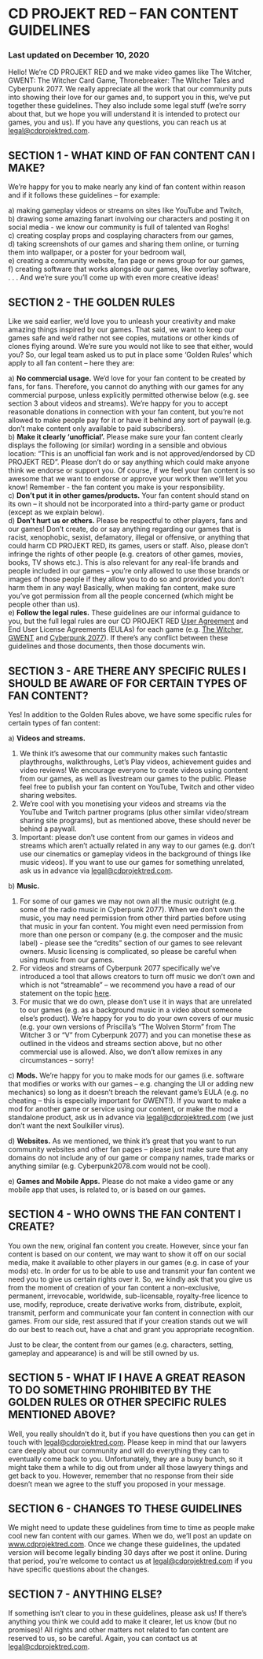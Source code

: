 # __CD PROJEKT RED – FAN CONTENT GUIDELINES__
### Last updated on December 10, 2020

Hello! We’re CD PROJEKT RED and we make video games like The Witcher, GWENT: The Witcher Card Game, Thronebreaker: The Witcher Tales and Cyberpunk 2077. We really appreciate all the work that our community puts into showing their love for our games and, to support you in this, we‘ve put together these guidelines. They also include some legal stuff (we’re sorry about that, but we hope you will understand it is intended to protect our games, you and us). If you have any questions, you can reach us at legal@cdprojektred.com.

## SECTION 1 - WHAT KIND OF FAN CONTENT CAN I MAKE?
We’re happy for you to make nearly any kind of fan content within reason and if it follows these guidelines – for example:

a) making gameplay videos or streams on sites like YouTube and Twitch,  
b) drawing some amazing fanart involving our characters and posting it on social media - we know our community is full of talented van Roghs!<br>
c) creating cosplay props and cosplaying characters from our games,  
d) taking screenshots of our games and sharing them online, or turning them into wallpaper, or a poster for your bedroom wall,  
e) creating a community website, fan page or news group for our games,  
f) creating software that works alongside our games, like overlay software,  
. . . And we’re sure you’ll come up with even more creative ideas!

## SECTION 2 - THE GOLDEN RULES
Like we said earlier, we’d love you to unleash your creativity and make amazing things inspired by our games. That said, we want to keep our games safe and we’d rather not see copies, mutations or other kinds of clones flying around. We’re sure you would not like to see that either, would you? So, our legal team asked us to put in place some ‘Golden Rules’ which apply to all fan content – here they are:

a) __No commercial usage.__ We’d love for your fan content to be created by fans, for fans. Therefore, you cannot do anything with our games for any commercial purpose, unless explicitly permitted otherwise below (e.g. see section 3 about videos and streams). We’re happy for you to accept reasonable donations in connection with your fan content, but you’re not allowed to make people pay for it or have it behind any sort of paywall (e.g. don’t make content only available to paid subscribers).  
b) __Make it clearly ‘unofficial’.__ Please make sure your fan content clearly displays the following (or similar) wording in a sensible and obvious location: “This is an unofficial fan work and is not approved/endorsed by CD PROJEKT RED”. Please don’t do or say anything which could make anyone think we endorse or support you. Of course, if we feel your fan content is so awesome that we want to endorse or approve your work then we’ll let you know! Remember - the fan content you make is your responsibility.  
c) __Don’t put it in other games/products.__ Your fan content should stand on its own – it should not be incorporated into a third-party game or product (except as we explain below).  
d) __Don’t hurt us or others.__ Please be respectful to other players, fans and our games! Don’t create, do or say anything regarding our games that is racist, xenophobic, sexist, defamatory, illegal or offensive, or anything that could harm CD PROJEKT RED, its games, users or staff. Also, please don’t infringe the rights of other people (e.g. creators of other games, movies, books, TV shows etc.). This is also relevant for any real-life brands and people included in our games – you’re only allowed to use those brands or images of those people if they allow you to do so and provided you don’t harm them in any way! Basically, when making fan content, make sure you’ve got permission from all the people concerned (which might be people other than us).  
e) __Follow the legal rules.__ These guidelines are our informal guidance to you, but the full legal rules are our CD PROJEKT RED [User Agreement](https://regulations.cdprojektred.com/user_agreement/) and End User License Agreements (EULAs) for each game (e.g. [The Witcher](https://regulations.cdprojektred.com/en/witcher3/), [GWENT](https://www.playgwent.com/user-agreement) and [Cyberpunk 2077](http://cyberpunk.net/user-agreement)). If there’s any conflict between these guidelines and those documents, then those documents win.

## SECTION 3 - ARE THERE ANY SPECIFIC RULES I SHOULD BE AWARE OF FOR CERTAIN TYPES OF FAN CONTENT?
Yes! In addition to the Golden Rules above, we have some specific rules for certain types of fan content:

a) __Videos and streams.__
1. We think it’s awesome that our community makes such fantastic playthroughs, walkthroughs, Let’s Play videos, achievement guides and video reviews! We encourage everyone to create videos using content from our games, as well as livestream our games to the public. Please feel free to publish your fan content on YouTube, Twitch and other video sharing websites.
2. We’re cool with you monetising your videos and streams via the YouTube and Twitch partner programs (plus other similar video/stream sharing site programs), but as mentioned above, these should never be behind a paywall.
3. Important: please don’t use content from our games in videos and streams which aren’t actually related in any way to our games (e.g. don’t use our cinematics or gameplay videos in the background of things like music videos). If you want to use our games for something unrelated, ask us in advance via legal@cdprojektred.com.

b) __Music.__
1. For some of our games we may not own all the music outright (e.g. some of the radio music in Cyberpunk 2077). When we don’t own the music, you may need permission from other third parties before using that music in your fan content. You might even need permission from more than one person or company (e.g. the composer and the music label) - please see the “credits” section of our games to see relevant owners. Music licensing is complicated, so please be careful when using music from our games.
2. For videos and streams of Cyberpunk 2077 specifically we’ve introduced a tool that allows creators to turn off music we don’t own and which is not “streamable” – we recommend you have a read of our statement on the topic [here](https://cdprojektred.com/videopolicy).
3. For music that we do own, please don’t use it in ways that are unrelated to our games (e.g. as a background music in a video about someone else’s product). We’re happy for you to do your own covers of our music (e.g. your own versions of Priscilla’s “The Wolven Storm” from The Witcher 3 or “V” from Cyberpunk 2077) and you can monetise these as outlined in the videos and streams section above, but no other commercial use is allowed. Also, we don’t allow remixes in any circumstances – sorry!

c) __Mods.__ We’re happy for you to make mods for our games (i.e. software that modifies or works with our games – e.g. changing the UI or adding new mechanics) so long as it doesn’t breach the relevant game’s EULA (e.g. no cheating – this is especially important for GWENT!). If you want to make a mod for another game or service using our content, or make the mod a standalone product, ask us in advance via legal@cdprojektred.com (we just don’t want the next Soulkiller virus).

d) __Websites.__ As we mentioned, we think it’s great that you want to run community websites and other fan pages – please just make sure that any domains do not include any of our game or company names, trade marks or anything similar (e.g. Cyberpunk2078.com would not be cool).

e) __Games and Mobile Apps.__ Please do not make a video game or any mobile app that uses, is related to, or is based on our games.

## SECTION 4 - WHO OWNS THE FAN CONTENT I CREATE?
You own the new, original fan content you create. However, since your fan content is based on our content, we may want to show it off on our social media, make it available to other players in our games (e.g. in case of your mods) etc. In order for us to be able to use and transmit your fan content we need you to give us certain rights over it. So, we kindly ask that you give us from the moment of creation of your fan content a non-exclusive, permanent, irrevocable, worldwide, sub-licensable, royalty-free licence to use, modify, reproduce, create derivative works from, distribute, exploit, transmit, perform and communicate your fan content in connection with our games. From our side, rest assured that if your creation stands out we will do our best to reach out, have a chat and grant you appropriate recognition.

Just to be clear, the content from our games (e.g. characters, setting, gameplay and appearance) is and will be still owned by us.

## SECTION 5 - WHAT IF I HAVE A GREAT REASON TO DO SOMETHING PROHIBITED BY THE GOLDEN RULES OR OTHER SPECIFIC RULES MENTIONED ABOVE?
Well, you really shouldn’t do it, but if you have questions then you can get in touch with legal@cdprojektred.com. Please keep in mind that our lawyers care deeply about our community and will do everything they can to eventually come back to you. Unfortunately, they are a busy bunch, so it might take them a while to dig out from under all those lawyery things and get back to you. However, remember that no response from their side doesn’t mean we agree to the stuff you proposed in your message.

## SECTION 6 - CHANGES TO THESE GUIDELINES
We might need to update these guidelines from time to time as people make cool new fan content with our games. When we do, we’ll post an update on www.cdprojektred.com. Once we change these guidelines, the updated version will become legally binding 30 days after we post it online. During that period, you're welcome to contact us at legal@cdprojektred.com if you have specific questions about the changes.

## SECTION 7 - ANYTHING ELSE?
If something isn’t clear to you in these guidelines, please ask us! If there’s anything you think we could add to make it clearer, let us know (but no promises)! All rights and other matters not related to fan content are reserved to us, so be careful. Again, you can contact us at legal@cdprojektred.com.
